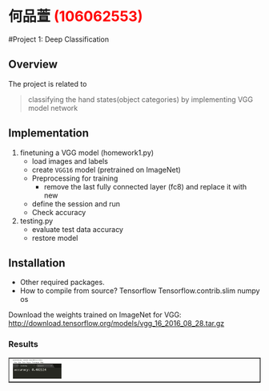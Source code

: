 # 何品萱 <span style="color:red">(106062553)</span>

#Project 1: Deep Classification

## Overview
The project is related to 
> classifying the hand states(object categories) by implementing VGG model network


## Implementation
1. finetuning a VGG model (homework1.py)
	* load images and labels
	* create `VGG16` model (pretrained on ImageNet)
	* Preprocessing for training
        * remove the last fully connected layer (fc8) and replace it with new
	* define the session and run
	* Check accuracy
2. testing.py
	* evaluate test data accuracy
	* restore model

## Installation
* Other required packages.
* How to compile from source?
Tensorflow
Tensorflow.contrib.slim
numpy
os

Download the weights trained on ImageNet for VGG:
http://download.tensorflow.org/models/vgg_16_2016_08_28.tar.gz

### Results

<table border=1>
<tr>
<td>
<img src="accuracy.jpg" width="20%"/>

</td>
</tr>



</table>


